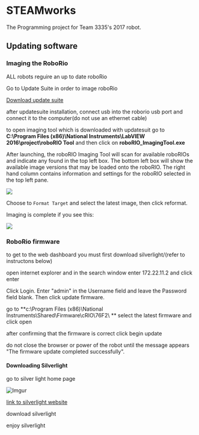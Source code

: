 # STEAMworks
The Programming project for Team 3335's 2017 robot.
## Updating software
### Imaging the RoboRio
ALL robots reguire an up to date roboRio

Go to Update Suite in order to image roboRio

[Download update suite](https://wpilib.screenstepslive.com/s/4485/m/13503/l/599670-installing-the-frc-2017-update-suite-all-languages)

after updatesuite installation, connect usb into the roborio usb port and connect it to the computer\(do not use an ethernet cable)

to open imaging tool which is downloaded with updatesuit go to **C:\Program Files (x86)\National Instruments\LabVIEW 2016\project\roboRIO Tool** and then click on **roboRIO_ImagingTool.exe**

After launching, the roboRIO Imaging Tool will scan for available roboRIOs and indicate any found in the top left box. The bottom left box will show the available image versions that may be loaded onto the roboRIO. The right hand column contains information and settings for the roboRIO selected in the top left pane.

![](https://s3.amazonaws.com/screensteps_live/image_assets/assets/000/309/346/original/508d4fe9-2e1c-4ac2-a852-7fdeaeba25dd.png?1484677916)

Choose to `Format Target` and select the latest image, then click reformat.

Imaging is complete if you see this:

![](https://s3.amazonaws.com/screensteps_live/image_assets/assets/000/309/341/original/c77ae106-441d-4811-b518-c72825ae5597.png?1484677907)

### RoboRio firmware

to get to the web dashboard you must first download silverlight/(refer to instructons below)

open internet explorer and in the search window enter 172.22.11.2 and click enter 

Click Login. Enter "admin" in the Username field and leave the Password field blank. Then click update firmware.

go to **c:\Program Files (x86)\National Instruments\Shared\Firmware\cRIO\76F2\ ** select the latest firmware and click open

after confirming that the firmware is correct click begin update

do not close the browser or power of the robot until the message appears "The firmware update completed successfully".

#### Downloading Silverlight
go to silver light home page

![Imgur](http://imgur.com/OJji8JB)

[link to silverlight website](https://www.microsoft.com/silverlight/)

download silverlight

enjoy silverlight






